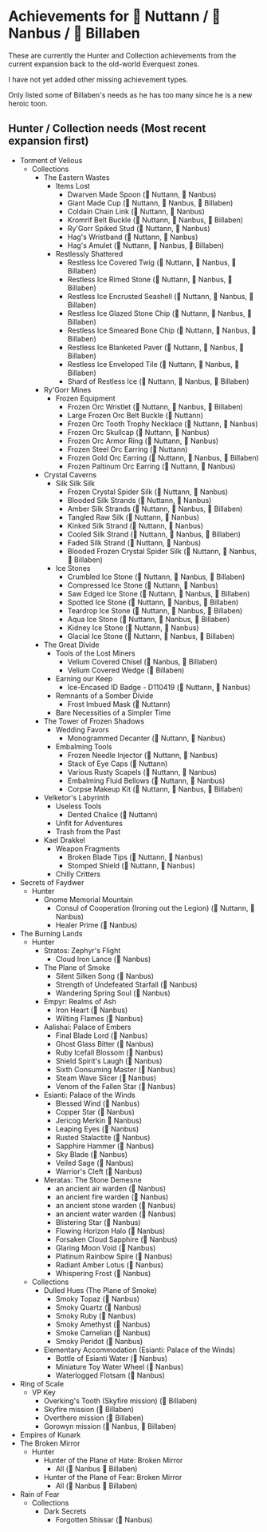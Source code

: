 # Achievements for &#x1F4D7; Nuttann / &#x1F4D8; Nanbus / &#x1F4D9; Billaben

These are currently the Hunter and Collection achievements from the current expansion
back to the old-world Everquest zones.

I have not yet added other missing achievement types. 

Only listed some of Billaben's needs as he has too many since he is a new heroic toon.

## Hunter / Collection needs (Most recent expansion first)
- Torment of Velious
  - Collections
    - The Eastern Wastes
      - Items Lost
        - Dwarven Made Spoon (&#x1F4D7; Nuttann, &#x1F4D8; Nanbus)
        - Giant Made Cup (&#x1F4D7; Nuttann, &#x1F4D8; Nanbus, &#x1F4D9; Billaben)
        - Coldain Chain Link (&#x1F4D7; Nuttann, &#x1F4D8; Nanbus)
        - Kromrif Belt Buckle (&#x1F4D7; Nuttann, &#x1F4D8; Nanbus, &#x1F4D9; Billaben)
        - Ry'Gorr Spiked Stud (&#x1F4D7; Nuttann, &#x1F4D8; Nanbus)
        - Hag's Wristband (&#x1F4D7; Nuttann, &#x1F4D8; Nanbus)
        - Hag's Amulet (&#x1F4D7; Nuttann, &#x1F4D8; Nanbus, &#x1F4D9; Billaben)
      - Restlessly Shattered
        - Restless Ice Covered Twig (&#x1F4D7; Nuttann, &#x1F4D8; Nanbus, &#x1F4D9; Billaben)
        - Restless Ice Rimed Stone (&#x1F4D7; Nuttann, &#x1F4D8; Nanbus, &#x1F4D9; Billaben)
        - Restless Ice Encrusted Seashell (&#x1F4D7; Nuttann, &#x1F4D8; Nanbus, &#x1F4D9; Billaben)
        - Restless Ice Glazed Stone Chip (&#x1F4D7; Nuttann, &#x1F4D8; Nanbus, &#x1F4D9; Billaben)
        - Restless Ice Smeared Bone Chip (&#x1F4D7; Nuttann, &#x1F4D8; Nanbus, &#x1F4D9; Billaben)
        - Restless Ice Blanketed Paver (&#x1F4D7; Nuttann, &#x1F4D8; Nanbus, &#x1F4D9; Billaben)
        - Restless Ice Enveloped Tile (&#x1F4D7; Nuttann, &#x1F4D8; Nanbus, &#x1F4D9; Billaben)
        - Shard of Restless Ice (&#x1F4D7; Nuttann, &#x1F4D8; Nanbus, &#x1F4D9; Billaben)
    - Ry'Gorr Mines
      - Frozen Equipment
        - Frozen Orc Wristlet (&#x1F4D7; Nuttann, &#x1F4D8; Nanbus, &#x1F4D9; Billaben)
        - Large Frozen Orc Belt Buckle (&#x1F4D7; Nuttann)
        - Frozen Orc Tooth Trophy Necklace (&#x1F4D7; Nuttann, &#x1F4D8; Nanbus)
        - Frozen Orc Skullcap (&#x1F4D7; Nuttann, &#x1F4D8; Nanbus)
        - Frozen Orc Armor Ring (&#x1F4D7; Nuttann, &#x1F4D8; Nanbus)
        - Frozen Steel Orc Earring (&#x1F4D7; Nuttann)
        - Frozen Gold Orc Earring (&#x1F4D7; Nuttann, &#x1F4D8; Nanbus, &#x1F4D9; Billaben)
        - Frozen Paltinum Orc Earring (&#x1F4D7; Nuttann, &#x1F4D8; Nanbus)
    - Crystal Caverns
      - Silk Silk Silk
        - Frozen Crystal Spider Silk (&#x1F4D7; Nuttann, &#x1F4D8; Nanbus)
        - Blooded Silk Strands (&#x1F4D7; Nuttann, &#x1F4D8; Nanbus)
        - Amber Silk Strands (&#x1F4D7; Nuttann, &#x1F4D8; Nanbus, &#x1F4D9; Billaben)
        - Tangled Raw Silk (&#x1F4D7; Nuttann, &#x1F4D8; Nanbus)
        - Kinked Silk Strand (&#x1F4D7; Nuttann, &#x1F4D8; Nanbus)
        - Cooled Silk Strand (&#x1F4D7; Nuttann, &#x1F4D8; Nanbus, &#x1F4D9; Billaben)
        - Faded Silk Strand (&#x1F4D7; Nuttann, &#x1F4D8; Nanbus)
        - Blooded Frozen Crystal Spider Silk (&#x1F4D7; Nuttann, &#x1F4D8; Nanbus, &#x1F4D9; Billaben)
      - Ice Stones
        - Crumbled Ice Stone (&#x1F4D7; Nuttann, &#x1F4D8; Nanbus, &#x1F4D9; Billaben)
        - Compressed Ice Stone (&#x1F4D7; Nuttann, &#x1F4D8; Nanbus)
        - Saw Edged Ice Stone (&#x1F4D7; Nuttann, &#x1F4D8; Nanbus, &#x1F4D9; Billaben)
        - Spotted Ice Stone (&#x1F4D7; Nuttann, &#x1F4D8; Nanbus, &#x1F4D9; Billaben)
        - Teardrop Ice Stone (&#x1F4D7; Nuttann, &#x1F4D8; Nanbus, &#x1F4D9; Billaben)
        - Aqua Ice Stone (&#x1F4D7; Nuttann, &#x1F4D8; Nanbus, &#x1F4D9; Billaben)
        - Kidney Ice Stone (&#x1F4D7; Nuttann, &#x1F4D8; Nanbus)
        - Glacial Ice Stone (&#x1F4D7; Nuttann, &#x1F4D8; Nanbus, &#x1F4D9; Billaben)
    - The Great Divide
      - Tools of the Lost Miners
        - Velium Covered Chisel (&#x1F4D8; Nanbus, &#x1F4D9; Billaben)
        - Velium Covered Wedge (&#x1F4D9; Billaben)
      - Earning our Keep
        - Ice-Encased ID Badge - D110419 (&#x1F4D7; Nuttann, &#x1F4D8; Nanbus)
      - Remnants of a Somber Divide
        - Frost Imbued Mask (&#x1F4D7; Nuttann)
      - Bare Necessities of a Simpler Time
    - The Tower of Frozen Shadows
      - Wedding Favors
        - Monogrammed Decanter (&#x1F4D7; Nuttann, &#x1F4D8; Nanbus)
      - Embalming Tools
        - Frozen Needle Injector (&#x1F4D7; Nuttann, &#x1F4D8; Nanbus)
        - Stack of Eye Caps (&#x1F4D7; Nuttann)
        - Various Rusty Scapels (&#x1F4D7; Nuttann, &#x1F4D8; Nanbus)
        - Embalming Fluid Bellows (&#x1F4D7; Nuttann, &#x1F4D8; Nanbus)
        - Corpse Makeup Kit  (&#x1F4D7; Nuttann, &#x1F4D8; Nanbus, &#x1F4D9; Billaben)
    - Velketor's Labyrinth
      - Useless Tools
        - Dented Chalice (&#x1F4D7; Nuttann)
      - Unfit for Adventures
      - Trash from the Past
    - Kael Drakkel
      - Weapon Fragments
        - Broken Blade Tips (&#x1F4D7; Nuttann, &#x1F4D8; Nanbus)
        - Stomped Shield (&#x1F4D7; Nuttann, &#x1F4D8; Nanbus)
      - Chilly Critters
- Secrets of Faydwer
  - Hunter
    - Gnome Memorial Mountain
      - Consul of Cooperation (Ironing out the Legion) (&#x1F4D7; Nuttann, &#x1F4D8; Nanbus)
      - Healer Prime (&#x1F4D8; Nanbus)
- The Burning Lands
  - Hunter
    - Stratos: Zephyr's Flight
      - Cloud Iron Lance (&#x1F4D8; Nanbus)
    - The Plane of Smoke
      - Silent Silken Song (&#x1F4D8; Nanbus)
      - Strength of Undefeated Starfall (&#x1F4D8; Nanbus)
      - Wandering Spring Soul (&#x1F4D8; Nanbus)
    - Empyr: Realms of Ash
      - Iron Heart (&#x1F4D8; Nanbus)
      - Wilting Flames (&#x1F4D8; Nanbus)
    - Aalishai: Palace of Embers
      - Final Blade Lord (&#x1F4D8; Nanbus)
      - Ghost Glass Bitter (&#x1F4D8; Nanbus)
      - Ruby Icefall Blossom (&#x1F4D8; Nanbus)
      - Shield Spirit's Laugh (&#x1F4D8; Nanbus)
      - Sixth Consuming Master (&#x1F4D8; Nanbus)
      - Steam Wave Slicer (&#x1F4D8; Nanbus)
      - Venom of the Fallen Star (&#x1F4D8; Nanbus)
    - Esianti: Palace of the Winds
      - Blessed Wind (&#x1F4D8; Nanbus)
      - Copper Star (&#x1F4D8; Nanbus)
      - Jericog Merkin &#x1F4D8; Nanbus)
      - Leaping Eyes (&#x1F4D8; Nanbus)
      - Rusted Stalactite (&#x1F4D8; Nanbus)
      - Sapphire Hammer (&#x1F4D8; Nanbus)
      - Sky Blade (&#x1F4D8; Nanbus)
      - Veiled Sage (&#x1F4D8; Nanbus)
      - Warrior's Cleft (&#x1F4D8; Nanbus)
    - Meratas: The Stone Demesne
      - an ancient air warden (&#x1F4D8; Nanbus)
      - an ancient fire warden (&#x1F4D8; Nanbus)
      - an ancient stone warden (&#x1F4D8; Nanbus)
      - an ancient water warden (&#x1F4D8; Nanbus)
      - Blistering Star (&#x1F4D8; Nanbus)
      - Flowing Horizon Halo (&#x1F4D8; Nanbus)
      - Forsaken Cloud Sapphire (&#x1F4D8; Nanbus)
      - Glaring Moon Void (&#x1F4D8; Nanbus)
      - Platinum Rainbow Spire (&#x1F4D8; Nanbus)
      - Radiant Amber Lotus (&#x1F4D8; Nanbus)
      - Whispering Frost (&#x1F4D8; Nanbus)
  - Collections
    - Dulled Hues (The Plane of Smoke)
      - Smoky Topaz (&#x1F4D8; Nanbus)
      - Smoky Quartz (&#x1F4D8; Nanbus)
      - Smoky Ruby (&#x1F4D8; Nanbus)
      - Smoky Amethyst (&#x1F4D8; Nanbus)
      - Smoke Carnelian (&#x1F4D8; Nanbus)
      - Smoky Peridot (&#x1F4D8; Nanbus)
    - Elementary Accommodation (Esianti: Palace of the Winds)
      - Bottle of Esianti Water (&#x1F4D8; Nanbus)
      - Miniature Toy Water Wheel (&#x1F4D8; Nanbus)
      - Waterlogged Flotsam (&#x1F4D8; Nanbus)
- Ring of Scale
  - VP Key
    - Overking's Tooth (Skyfire mission) (&#x1F4D9; Billaben)
    - Skyfire mission (&#x1F4D9; Billaben)
    - Overthere mission (&#x1F4D9; Billaben)
    - Gorowyn mission (&#x1F4D8; Nanbus, &#x1F4D9; Billaben)
- Empires of Kunark
- The Broken Mirror
  - Hunter
    - Hunter of the Plane of Hate: Broken Mirror
      - All (&#x1F4D8; Nanbus &#x1F4D9; Billaben)
    - Hunter of the Plane of Fear: Broken Mirror
      - All (&#x1F4D8; Nanbus &#x1F4D9; Billaben)
- Rain of Fear
  - Collections
    - Dark Secrets
      - Forgotten Shissar (&#x1F4D8; Nanbus)
